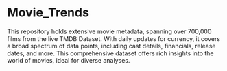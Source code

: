 # Movie_Trends
 This repository holds extensive movie metadata, spanning over 700,000 films from the live TMDB Dataset. With daily updates for currency, it covers a broad spectrum of data points, including cast details, financials, release dates, and more. This comprehensive dataset offers rich insights into the world of movies, ideal for diverse analyses.
